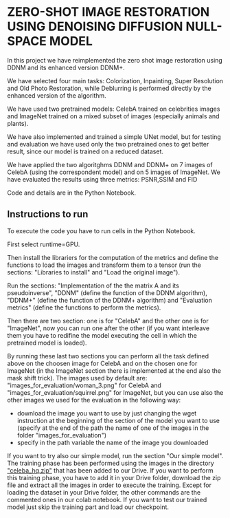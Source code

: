 # ZERO-SHOT IMAGE RESTORATION USING DENOISING DIFFUSION NULL-SPACE MODEL

In this project we have reimplemented the zero shot image restoration using DDNM and its enhanced version DDNM+.

We have selected four main tasks: Colorization, Inpainting, Super Resolution and Old Photo Restoration, while Deblurring is performed directly by the enhanced version of the algorithm.

We have used two pretrained models: CelebA trained on celebrities images and ImageNet trained on a mixed subset of images (especially animals and plants).

We have also implemented and trained a simple UNet model, but for testing and evaluation we have used only the two pretrained ones to get better result, since our model is trained on a reduced dataset.

We have applied the two algoritghms DDNM and DDNM+ on 7 images of CelebA (using the correspondent model) and on 5 images of ImageNet. We have evaluated the results using three metrics: PSNR,SSIM and FID

Code and details are in the Python Notebook.

## Instructions to run

To execute the code you have to run cells in the Python Notebook.

First select runtime=GPU.

Then install the librariers for the computation of the metrics and define the functions to load the images and transform them to a tensor (run the sections: "Libraries to install" and "Load the original image").

Run the sections: "Implementation of the the matrix A and its pseudoinverse", "DDNM" (define the function of the DDNM algorithm), "DDNM+" (define the function of the DDNM+ algorithm) and "Evaluation metrics" (define the functions to perform the metrics).

Then there are two section: one is for "CelebA" and the other one is for "ImageNet", now you can run one after the other (if you want interleave them you have to redifine the model executing the cell in which the pretrained model is loaded).

By running these last two sections you can perform all the task defined above on the choosen image for CelebA and on the chosen one for ImageNet (in the ImageNet section there is implemented at the end also the mask shift trick). 
The images used by default are: "images_for_evaluation/woman_3.png" for CelebA and "images_for_evaluation/squirrel.png" for ImageNet, but you can use also the other images we used for the evaluation in the following way:
- download the image you want to use by just changing the wget instruction at the beginning of the section of the model you want to use (specify at the end of the path the name of one of the images in the folder "images_for_evaluation")
- specify in the path variable the name of the image you downloaded

If you want to try also our simple model, run the section "Our simple model". The training phase has been performed using the images in the directory ["celeba_hq.zip"](https://www.google.com) that has been added to our Drive. If you want to perform this training phase, you have to add it in your Drive folder, download the zip file and extract all the images in order to execute the training. Except for loading the dataset in your Drive folder, the other commands are the commented ones in our colab notebook. If you want to test our trained model just skip the training part and load our checkpoint.
